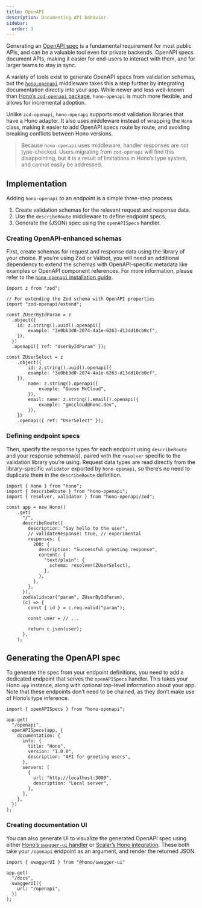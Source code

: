 ```yaml
---
title: OpenAPI
description: Documenting API behavior.
sidebar:
  order: 3
---
```


Generating an [OpenAPI spec](https://swagger.io/specification/) is a fundamental requirement for most public APIs, and can be a valuable tool even for private backends. OpenAPI specs document APIs, making it easier for end-users to interact with them, and for larger teams to stay in sync.

A variety of tools exist to generate OpenAPI specs from validation schemas, but the [`hono-openapi`](https://hono.dev/examples/hono-openapi) middleware takes this a step further by integrating documentation directly into your app. While newer and less well-known than [Hono’s `zod-openapi` package](https://hono.dev/examples/zod-openapi), `hono-openapi` is much more flexible, and allows for incremental adoption.

Unlike `zod-openapi`, `hono-openapi` supports most validation libraries that have a Hono adapter. It also uses middleware instead of wrapping the `Hono` class, making it easier to add OpenAPI specs route by route, and avoiding breaking conflicts between Hono versions.

> Because `hono-openapi` uses middleware, handler responses are *not* type-checked. Users migrating from `zod-openapi` will find this disappointing, but it is a result of limitations in Hono’s type system, and cannot easily be addressed.
> 

## Implementation

Adding `hono-openapi` to an endpoint is a simple three-step process.

1. Create validation schemas for the relevant request and response data.
2. Use the `describeRoute` middleware to define endpoint specs.
3. Generate the (JSON) spec using the `openAPISpecs` handler.

### Creating OpenAPI-enhanced schemas

First, create schemas for request and response data using the library of your choice. If you’re using Zod or Valibot, you will need an additional dependency to extend the schemas with OpenAPI-specific metadata like examples or OpenAPI component references. For more information, please refer to the [`hono-openapi` installation guide](https://github.com/rhinobase/hono-openapi?tab=readme-ov-file#installation).

```tsx
import z from "zod";

// For extending the Zod schema with OpenAPI properties
import "zod-openapi/extend";

const ZUserByIdParam = z
  .object({
    id: z.string().uuid().openapi({ 
	    example: "3e0bb3d0-2074-4a1e-6263-d13dd10cb0cf",
    }),
  })
  .openapi({ ref: "UserByIdParam" });

const ZUserSelect = z
	.object({
		id: z.string().uuid().openapi({ 
	    example: "3e0bb3d0-2074-4a1e-6263-d13dd10cb0cf",
    }),
		name: z.string().openapi({
			example: "Goose McCloud",
		}),
		email: name: z.string().email().openapi({
			example: "gmccloud@honc.dev",
		}),
	})
	.openapi({ ref: "UserSelect" });
```

### Defining endpoint specs

Then, specify the response types for each endpoint using `describeRoute` and your response schema(s), paired with the `resolver` specific to the validation library you’re using. Request data types are read directly from the library-specific `validator` exported by `hono-openapi`, so there’s no need to duplicate them in the `describeRoute` definition.

```tsx
import { Hono } from "hono";
import { describeRoute } from "hono-openapi";
import { resolver, validator } from "hono-openapi/zod";

const app = new Hono()
	.get(
	  "/",
	  describeRoute({
	    description: "Say hello to the user",
	    // validateResponse: true, // experimental
	    responses: {
	      200: {
	        description: "Successful greeting response",
	        content: {
	          "text/plain": {
	            schema: resolver(ZUserSelect),
	          },
	        },
	      },
	    },
	  }),
	  zodValidator("param", ZUserByIdParam),
	  (c) => {
	    const { id } = c.req.valid("param");
	    
	    const user = // ...
	    
	    return c.json(user);
	  },
	);
```

## Generating the OpenAPI spec

To generate the spec from your endpoint definitions, you need to add a dedicated endpoint that serves the `openAPISpecs` handler. This takes your Hono `app` instance, along with optional top-level information about your app. Note that these endpoints don’t need to be chained, as they don’t make use of Hono’s type inference.

```tsx
import { openAPISpecs } from "hono-openapi";

app.get(
  "/openapi",
  openAPISpecs(app, {
    documentation: {
      info: {
        title: "Hono",
        version: "1.0.0",
        description: "API for greeting users",
      },
      servers: [
        {
          url: "http://localhost:3000",
          description: "Local server",
        },
      ],
    },
  })
);

```

### Creating documentation UI

You can also generate UI to visualize the generated OpenAPI spec using either [Hono’s `swagger-ui` handler](https://github.com/honojs/middleware/tree/main/packages/swagger-ui) or [Scalar’s Hono integration](https://github.com/scalar/scalar/tree/main/integrations/hono). These both take your `/openapi` endpoint as an argument, and render the returned JSON.

```tsx
import { swaggerUI } from "@hono/swagger-ui"

app.get(
  "/docs",
  swaggerUI({
    url: "/openapi",
  })
);
```